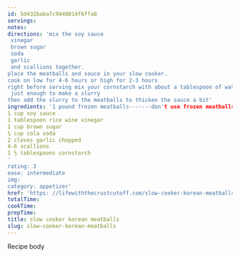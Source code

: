 ```yaml
---
id: 5d432baba7c9440014f6ffa8
servings:
notes:
directions: 'mix the soy sauce
 vinegar
 brown sugar
 soda
 garlic
 and scallions together.
place the meatballs and sauce in your slow cooker.
cook on low for 4-6 hours or high for 2-3 hours
right before serving mix your cornstarch with about a tablespoon of water
 just enough to make a slurry
then add the slurry to the meatballs to thicken the sauce a bit'
ingredients: '1 pound frozen meatballs-------don't use frozen meatballs.  they are gross.  make your own meatballs
¾ cup soy sauce
1 tablespoon rice wine vinegar
1 cup brown sugar
¾ cup cola soda
2 cloves garlic chopped
4-6 scallions
1 ½ tablespoons cornstarch
'
rating: 3
ease: intermediate
img:
category: appetizer'
href: 'https: //lifewiththecrustcutoff.com/slow-cooker-korean-meatballs/'
totalTime:
cookTime:
prepTime:
title: slow cooker korean meatballs
slug: slow-cooker-korean-meatballs
---
```

Recipe body